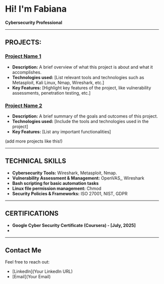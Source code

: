 # Hi! I'm Fabiana   
**Cybersecurity Professional** 

---

## PROJECTS:

### [Project Name 1](link-to-your-project)
- **Description:** A brief overview of what this project is about and what it accomplishes. 
- **Technologies used:** [List relevant tools and technologies such as Metasploit, Kali Linux, Nmap, Wireshark, etc.]
- **Key Features:** [Highlight key features of the project, like vulnerability assessments, penetration testing, etc.]

### [Project Name 2](link-to-your-project)
- **Description:** A brief summary of the goals and outcomes of this project.
- **Technologies used:** [Include the tools and technologies used in the project]
- **Key Features:** [List any important functionalities]


(add more projects like this!)

---

## TECHNICAL SKILLS 

- **Cybersecurity Tools:** Wireshark, Metasploit, Nmap.
- **Vulnerability Assessment & Management:** OpenVAS,, Wireshark
- **Bash scripting for basic automation tasks**
- **Linux file permission management:** Chmod 
- **Security Policies & Frameworks:** ISO 27001, NIST, GDPR

---

## CERTIFICATIONS

- **Google Cyber Security Certificate (Coursera) - [July, 2025]**
- 
                              

---

## Contact Me

Feel free to reach out:
- [LinkedIn](Your LinkedIn URL)
- [Email](Your Email)
